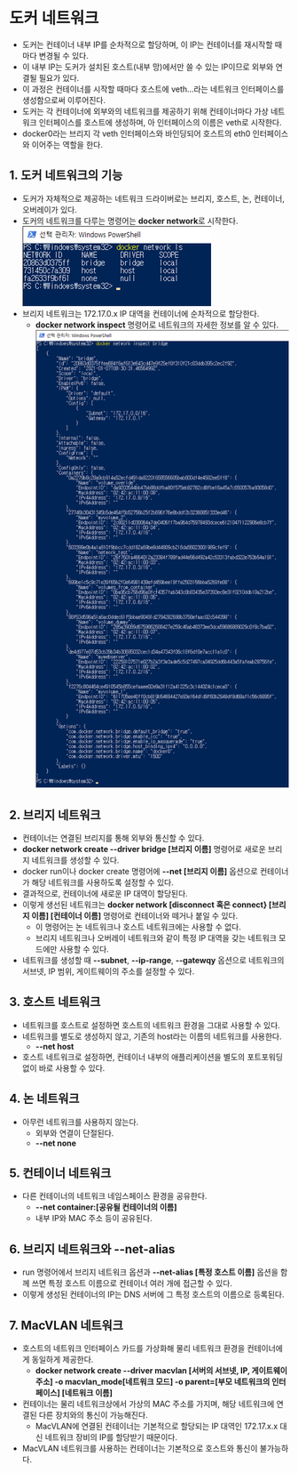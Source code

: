 # 도커 네트워크
- 도커는 컨테이너 내부 IP를 순차적으로 할당하며, 이 IP는 컨테이너를 재시작할 때마다 변경될 수 있다.
- 이 내부 IP는 도커가 설치된 호스트(내부 망)에서만 쓸 수 있는 IP이므로 외부와 연결될 필요가 있다.
- 이 과정은 컨테이너를 시작할 때마다 호스트에 veth...라는 네트워크 인터페이스를 생성함으로써 이루어진다.
- 도커는 각 컨테이너에 외부와의 네트워크를 제공하기 위해 컨테이너마다 가상 네트워크 인터페이스를 호스트에 생성하며, 아 인터페이스의 이름은 veth로 시작한다.
- docker0라는 브리지 각 veth 인터페이스와 바인딩되어 호스트의 eth0 인터페이스와 이어주는 역할을 한다.

## 1. 도커 네트워크의 기능
- 도커가 자체적으로 제공하는 네트워크 드라이버로는 브리지, 호스트, 논, 컨테이너, 오버레이가 있다.
- 도커의 네트워크를 다루는 명령어는 **docker network**로 시작한다.
![](./images/dockerNetworkLs.png)
- 브리지 네트워크는 172.17.0.x IP 대역을 컨테이너에 순차적으로 할당한다.
  - **docker network inspect** 명령어로 네트워크의 자세한 정보를 알 수 있다.
![](./images/브리지정보.png)

## 2. 브리지 네트워크
- 컨테이너는 연결된 브리지를 통해 외부와 통신할 수 있다.
- **docker network create --driver bridge [브리지 이름]** 명령어로 새로운 브리지 네트워크를 생성할 수 있다.
- docker run이나 docker create 명령어에 **--net [브리지 이름]** 옵션으로 컨테이너가 해당 네트워크를 사용하도록 설정할 수 있다.
- 결과적으로, 컨테이너에 새로운 IP 대역이 할당된다.
- 이렇게 생선된 네트워크는 **docker network [disconnect 혹은 connect} [브리지 이름] [컨테이너 이름]** 명령어로 컨테이너와 떼거나 붙일 수 있다.
  - 이 명령어는 논 네트워크나 호스트 네트워크에는 사용할 수 없다.
  - 브리지 네트워크나 오버레이 네트워크와 같이 특정 IP 대역을 갖는 네트워크 모드에만 사용할 수 있다.
- 네트워크를 생성할 때 **--subnet**, **--ip-range**, **--gatewqy** 옵션으로 네트워크의 서브넷, IP 범위, 게이트웨이의 주소를 설정할 수 있다.

## 3. 호스트 네트워크
- 네트워크를 호스트로 설정하면 호스트의 네트워크 환경을 그대로 사용할 수 있다.
- 네트워크를 별도로 생성하지 않고, 기존의 host라는 이름의 네트워크를 사용한다.
  - **--net host**
- 호스트 네트워크로 설정하면, 컨테이너 내부의 애플리케이션을 별도의 포트포워딩 없이 바로 사용할 수 있다.

## 4. 논 네트워크
- 아무런 네트워크를 사용하지 않는다.
  - 외부와 연결이 단절된다.
  - **--net none**

## 5. 컨테이너 네트워크
- 다른 컨테이너의 네트워크 네임스페이스 환경을 공유한다.
  - **--net container:[공유될 컨테이너의 이름]**
  - 내부 IP와 MAC 주소 등이 공유된다.

## 6. 브리지 네트워크와 --net-alias
- run 명령어에서 브리지 네트워크 옵션과 **--net-alias [특정 호스트 이름]** 옵션을 함께 쓰면 특정 호스트 이름으로 컨테이너 여러 개에 접근할 수 있다.
- 이렇게 생성된 컨테이너의 IP는 DNS 서버에 그 특정 호스트의 이름으로 등록된다.

## 7. MacVLAN 네트워크
- 호스트의 네트워크 인터페이스 카드를 가상화해 물리 네트워크 환경을 컨테이너에게 동일하게 제공한다.
  - **docker network create --driver macvlan [서버의 서브넷, IP, 게이트웨이 주소] -o macvlan_mode[네트워크 모드] -o parent=[부모 네트워크의 인터페이스] [네트워크 이름]**
- 컨테이너는 물리 네트워크상에서 가상의 MAC 주소를 가지며, 해당 네트워크에 연결된 다른 장치와의 통신이 가능해진다.
  - MacVLAN에 연결된 컨테이너는 기본적으로 할당되는 IP 대역인 172.17.x.x 대신 네트워크 장비의 IP를 할당받기 때문이다.
- MacVLAN 네트워크를 사용하는 컨테이너는 기본적으로 호스트와 통신이 불가능하다.